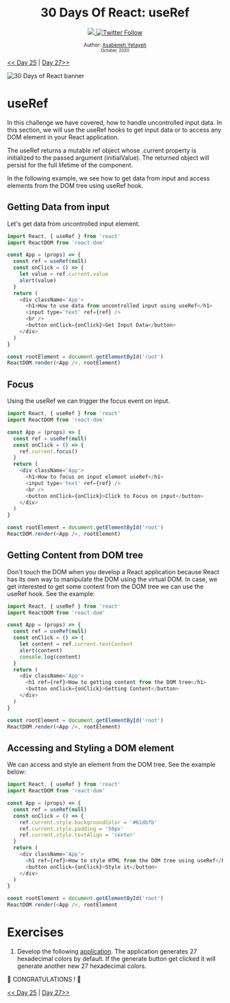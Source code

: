 <div align="center">
  <h1> 30 Days Of React: useRef</h1>
  <a class="header-badge" target="_blank" href="https://www.linkedin.com/in/asabeneh/">
  <img src="https://img.shields.io/badge/style--5eba00.svg?label=LinkedIn&logo=linkedin&style=social">
  </a>
  <a class="header-badge" target="_blank" href="https://twitter.com/Asabeneh">
  <img alt="Twitter Follow" src="https://img.shields.io/twitter/follow/asabeneh?style=social">
  </a>

<sub>Author:
<a href="https://www.linkedin.com/in/asabeneh/" target="_blank">Asabeneh Yetayeh</a><br>
<small> October, 2020</small>
</sub>

</div>

[<< Day 25](../25_Custom_Hooks/25_custom_hooks.md) | [Day 27>>]()

![30 Days of React banner](../images/30_days_of_react_banner_day_27.jpg)

# useRef

In this challenge we have covered, how to handle uncontrolled input data. In this section, we will use the useRef hooks to get input data or to access any DOM element in your React application.

The useRef returns a mutable ref object whose .current property is initialized to the passed argument (initialValue). The returned object will persist for the full lifetime of the component.

In the following example, we see how to get data from input and access elements from the DOM tree using useRef hook.

## Getting Data from input

Let's get data from uncontrolled input element.

```js
import React, { useRef } from 'react'
import ReactDOM from 'react-dom'

const App = (props) => {
  const ref = useRef(null)
  const onClick = () => {
    let value = ref.current.value
    alert(value)
  }
  return (
    <div className='App'>
      <h1>How to use data from uncontrolled input using useRef</h1>
      <input type='text' ref={ref} />
      <br />
      <button onClick={onClick}>Get Input Data</button>
    </div>
  )
}

const rootElement = document.getElementById('root')
ReactDOM.render(<App />, rootElement)
```

## Focus

Using the useRef we can trigger the focus event on input.

```js
import React, { useRef } from 'react'
import ReactDOM from 'react-dom'

const App = (props) => {
  const ref = useRef(null)
  const onClick = () => {
    ref.current.focus()
  }
  return (
    <div className='App'>
      <h1>How to focus on input element useRef</h1>
      <input type='text' ref={ref} />
      <br />
      <button onClick={onClick}>Click to Focus on input</button>
    </div>
  )
}

const rootElement = document.getElementById('root')
ReactDOM.render(<App />, rootElement)
```

## Getting Content from DOM tree

Don't touch the DOM when you develop a React application because React has its own way to manipulate the DOM using the virtual DOM. In case, we get interested to get some content from the DOM tree we can use the useRef hook. See the example:

```js
import React, { useRef } from 'react'
import ReactDOM from 'react-dom'

const App = (props) => {
  const ref = useRef(null)
  const onClick = () => {
    let content = ref.current.textContent
    alert(content)
    console.log(content)
  }
  return (
    <div className='App'>
      <h1 ref={ref}>How to getting content from the DOM tree</h1>
      <button onClick={onClick}>Getting Content</button>
    </div>
  )
}

const rootElement = document.getElementById('root')
ReactDOM.render(<App />, rootElement)
```

## Accessing and Styling a DOM element

We can access and style an element from the DOM tree. See the example below:

```js
import React, { useRef } from 'react'
import ReactDOM from 'react-dom'

const App = (props) => {
  const ref = useRef(null)
  const onClick = () => {
    ref.current.style.backgroundColor = '#61dbfb'
    ref.current.style.padding = '50px'
    ref.current.style.textAlign = 'center'
  }
  return (
    <div className='App'>
      <h1 ref={ref}>How to style HTML from the DOM tree using useRef</h1>
      <button onClick={onClick}>Style it</button>
    </div>
  )
}

const rootElement = document.getElementById('root')
ReactDOM.render(<App />, rootElement
```

# Exercises

1. Develop the following [application](https://www.30daysofreact.com/day-27/hexadecimal-colors). The application generates 27 hexadecimal colors by default. If the generate button get clicked it will generate another new 27 hexadecimal colors.

🎉 CONGRATULATIONS ! 🎉

[<< Day 25](../25_Custom_Hooks/25_custom_hooks.md) | [Day 27>>]()
